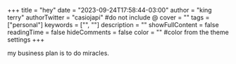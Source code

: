 +++
title = "hey"
date = "2023-09-24T17:58:44-03:00"
author = "king terry"
authorTwitter = "casiojapi" #do not include @
cover = ""
tags = ["personal"]
keywords = ["", ""]
description = ""
showFullContent = false
readingTime = false
hideComments = false
color = "" #color from the theme settings
+++

my business plan is to do miracles.

